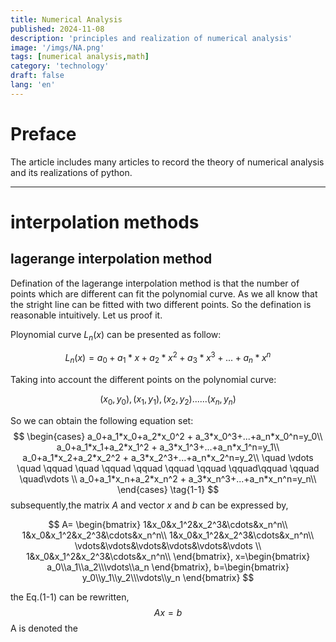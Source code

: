 ```yaml
---
title: Numerical Analysis 
published: 2024-11-08
description: 'principles and realization of numerical analysis'
image: '/imgs/NA.png'
tags: [numerical analysis,math]
category: 'technology'
draft: false 
lang: 'en'
---
```

# Preface

The article includes many articles to record the theory of numerical analysis and its realizations of python.

---

# interpolation methods

## lagerange interpolation method

Defination of the lagerange interpolation method is that the number of points which are different can fit the polynomial curve. As we all know that the stright line can be fitted with two different points. So the defination is reasonable intuitively. Let us proof it.

Ploynomial curve $L_n(x)$ can be presented as follow:

$$
L_n(x) = a_0+a_1*x+a_2*x^2 + a_3*x^3+...+a_n*x^n
$$

Taking into account the different points on the polynomial curve:

$$
(x_0,y_0),(x_1,y_1),(x_2,y_2)......(x_n,y_n)
$$

So we can obtain the following equation set:
$$
\begin{cases}
a_0+a_1*x_0+a_2*x_0^2 + a_3*x_0^3+...+a_n*x_0^n=y_0\\
a_0+a_1*x_1+a_2*x_1^2 + a_3*x_1^3+...+a_n*x_1^n=y_1\\
a_0+a_1*x_2+a_2*x_2^2 + a_3*x_2^3+...+a_n*x_2^n=y_2\\
\quad \vdots \quad \qquad \quad \qquad \qquad \qquad \qquad \qquad\qquad \qquad \quad\vdots  \\
a_0+a_1*x_n+a_2*x_n^2 + a_3*x_n^3+...+a_n*x_n^n=y_n\\
\end{cases}
\tag{1-1}
$$
subsequently,the matrix $A$ and vector $x$ and $b$ can be expressed by,

$$
A=
\begin{bmatrix}
1&x_0&x_1^2&x_2^3&\cdots&x_n^n\\
1&x_0&x_1^2&x_2^3&\cdots&x_n^n\\
1&x_0&x_1^2&x_2^3&\cdots&x_n^n\\
\vdots&\vdots&\vdots&\vdots&\vdots&\vdots \\
1&x_0&x_1^2&x_2^3&\cdots&x_n^n\\
\end{bmatrix},
x=\begin{bmatrix}
a_0\\a_1\\a_2\\\vdots\\a_n
\end{bmatrix},
b=\begin{bmatrix}
y_0\\y_1\\y_2\\\vdots\\y_n
\end{bmatrix}
$$

the Eq.(1-1) can be rewritten,
$$
Ax=b
$$
A is denoted the 